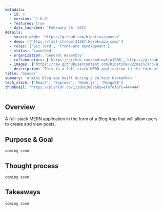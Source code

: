 ```yaml
---
metadata:  
  - id: 6 
  - version: '1.0.0' 
  - featured: true 
  - date_launched: 'February 26, 2021' 
details: 
  - source_code: 'https://github.com/hipstina/gooser'
  - demo: ['https://fast-stream-31367.herokuapp.com/']
  - roles: ['Git lord', 'front-end development']
  - status: 'Launched'
  - organization: 'General Assembly'
  - collaborators: ['https://github.com/andrewliu1988','https://github.com/f-ansari','https://github.com/JYoung554']
  - images: ['https://raw.githubusercontent.com/hipstina/v2/main/src/assets/gooser.png']
  - description: "This is a full-stack MERN application in the form of a Blog App that will allow users to create and view posts."
title: 'Gooser'
summary: 'A mini blog app built during a 24-hour Hackathon.'
tech_stack: ['React', 'Express', 'Node.js', 'MongoDB']
thumbnail: "https://plchldr.co/i/200x200?&bg=efefef&fc=444444"
---
```


## Overview

A full-stack MERN application in the form of a Blog App that will allow users to create and view posts.

## Purpose & Goal
`coming soon`


## Thought process
`coming soon`


## Takeaways
`coming soon`
